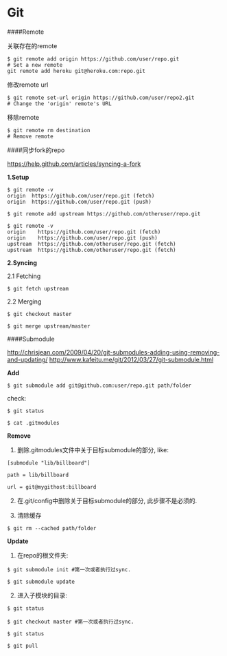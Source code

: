 Git
=======

####Remote

关联存在的remote

<pre><code>$ git remote add origin https://github.com/user/repo.git
# Set a new remote
git remote add heroku git@heroku.com:repo.git </code></pre>

修改remote url

<pre><code>$ git remote set-url origin https://github.com/user/repo2.git
# Change the 'origin' remote's URL</code></pre>

移除remote

<pre><code>$ git remote rm destination
# Remove remote</code></pre>

####同步fork的repo

<https://help.github.com/articles/syncing-a-fork>

**1.Setup**

<pre><code>$ git remote -v
origin  https://github.com/user/repo.git (fetch)
origin  https://github.com/user/repo.git (push)

$ git remote add upstream https://github.com/otheruser/repo.git

$ git remote -v
origin    https://github.com/user/repo.git (fetch)
origin    https://github.com/user/repo.git (push)
upstream  https://github.com/otheruser/repo.git (fetch)
upstream  https://github.com/otheruser/repo.git (fetch)</code></pre>

**2.Syncing**

2.1 Fetching

<pre><code>$ git fetch upstream</code></pre>

2.2 Merging

<pre><code>$ git checkout master

$ git merge upstream/master</code></pre>

####Submodule

<http://chrisjean.com/2009/04/20/git-submodules-adding-using-removing-and-updating/>
<http://www.kafeitu.me/git/2012/03/27/git-submodule.html>

**Add**

<pre><code>$ git submodule add git@github.com:user/repo.git path/folder</code></pre>

check:

<pre><code>$ git status

$ cat .gitmodules</code></pre>

**Remove**

1. 删除.gitmodules文件中关于目标submodule的部分, like:

<pre><code>[submodule "lib/billboard"]

path = lib/billboard

url = git@mygithost:billboard</code></pre>

2. 在.git/config中删除关于目标submodule的部分, 此步骤不是必须的.

3. 清除缓存

<pre><code>$ git rm --cached path/folder</code></pre>

**Update**

1. 在repo的根文件夹:

<pre><code>$ git submodule init #第一次或者执行过sync.

$ git submodule update</code></pre>

2. 进入子模块的目录:

<pre><code>$ git status

$ git checkout master #第一次或者执行过sync.

$ git status

$ git pull</code></pre>
